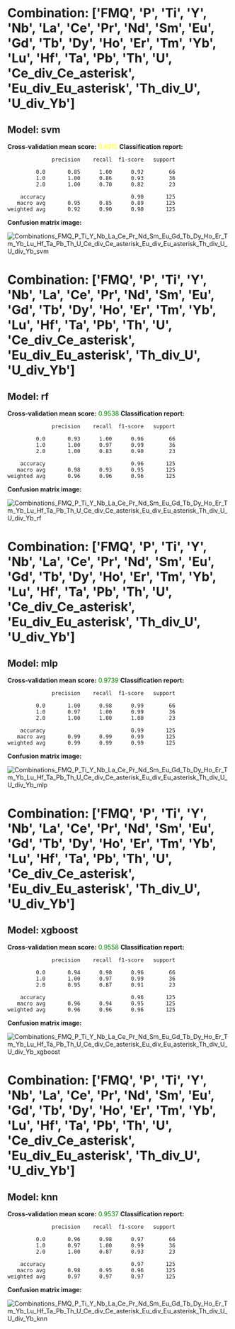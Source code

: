 # Combination: ['FMQ', 'P', 'Ti', 'Y', 'Nb', 'La', 'Ce', 'Pr', 'Nd', 'Sm', 'Eu', 'Gd', 'Tb', 'Dy', 'Ho', 'Er', 'Tm', 'Yb', 'Lu', 'Hf', 'Ta', 'Pb', 'Th', 'U', 'Ce_div_Ce_asterisk', 'Eu_div_Eu_asterisk', 'Th_div_U', 'U_div_Yb']
## Model: svm
**Cross-validation mean score:** <span style='color:yellow'>0.8915</span>
**Classification report:**
```
              precision    recall  f1-score   support

         0.0       0.85      1.00      0.92        66
         1.0       1.00      0.86      0.93        36
         2.0       1.00      0.70      0.82        23

    accuracy                           0.90       125
   macro avg       0.95      0.85      0.89       125
weighted avg       0.92      0.90      0.90       125
```

**Confusion matrix image:**

![Combinations_FMQ_P_Ti_Y_Nb_La_Ce_Pr_Nd_Sm_Eu_Gd_Tb_Dy_Ho_Er_Tm_Yb_Lu_Hf_Ta_Pb_Th_U_Ce_div_Ce_asterisk_Eu_div_Eu_asterisk_Th_div_U_U_div_Yb_svm](img\Combinations_FMQ_P_Ti_Y_Nb_La_Ce_Pr_Nd_Sm_Eu_Gd_Tb_Dy_Ho_Er_Tm_Yb_Lu_Hf_Ta_Pb_Th_U_Ce_div_Ce_asterisk_Eu_div_Eu_asterisk_Th_div_U_U_div_Yb_svm_confusion_matrix.png)

# Combination: ['FMQ', 'P', 'Ti', 'Y', 'Nb', 'La', 'Ce', 'Pr', 'Nd', 'Sm', 'Eu', 'Gd', 'Tb', 'Dy', 'Ho', 'Er', 'Tm', 'Yb', 'Lu', 'Hf', 'Ta', 'Pb', 'Th', 'U', 'Ce_div_Ce_asterisk', 'Eu_div_Eu_asterisk', 'Th_div_U', 'U_div_Yb']
## Model: rf
**Cross-validation mean score:** <span style='color:green'>0.9538</span>
**Classification report:**
```
              precision    recall  f1-score   support

         0.0       0.93      1.00      0.96        66
         1.0       1.00      0.97      0.99        36
         2.0       1.00      0.83      0.90        23

    accuracy                           0.96       125
   macro avg       0.98      0.93      0.95       125
weighted avg       0.96      0.96      0.96       125
```

**Confusion matrix image:**

![Combinations_FMQ_P_Ti_Y_Nb_La_Ce_Pr_Nd_Sm_Eu_Gd_Tb_Dy_Ho_Er_Tm_Yb_Lu_Hf_Ta_Pb_Th_U_Ce_div_Ce_asterisk_Eu_div_Eu_asterisk_Th_div_U_U_div_Yb_rf](img\Combinations_FMQ_P_Ti_Y_Nb_La_Ce_Pr_Nd_Sm_Eu_Gd_Tb_Dy_Ho_Er_Tm_Yb_Lu_Hf_Ta_Pb_Th_U_Ce_div_Ce_asterisk_Eu_div_Eu_asterisk_Th_div_U_U_div_Yb_rf_confusion_matrix.png)

# Combination: ['FMQ', 'P', 'Ti', 'Y', 'Nb', 'La', 'Ce', 'Pr', 'Nd', 'Sm', 'Eu', 'Gd', 'Tb', 'Dy', 'Ho', 'Er', 'Tm', 'Yb', 'Lu', 'Hf', 'Ta', 'Pb', 'Th', 'U', 'Ce_div_Ce_asterisk', 'Eu_div_Eu_asterisk', 'Th_div_U', 'U_div_Yb']
## Model: mlp
**Cross-validation mean score:** <span style='color:green'>0.9739</span>
**Classification report:**
```
              precision    recall  f1-score   support

         0.0       1.00      0.98      0.99        66
         1.0       0.97      1.00      0.99        36
         2.0       1.00      1.00      1.00        23

    accuracy                           0.99       125
   macro avg       0.99      0.99      0.99       125
weighted avg       0.99      0.99      0.99       125
```

**Confusion matrix image:**

![Combinations_FMQ_P_Ti_Y_Nb_La_Ce_Pr_Nd_Sm_Eu_Gd_Tb_Dy_Ho_Er_Tm_Yb_Lu_Hf_Ta_Pb_Th_U_Ce_div_Ce_asterisk_Eu_div_Eu_asterisk_Th_div_U_U_div_Yb_mlp](img\Combinations_FMQ_P_Ti_Y_Nb_La_Ce_Pr_Nd_Sm_Eu_Gd_Tb_Dy_Ho_Er_Tm_Yb_Lu_Hf_Ta_Pb_Th_U_Ce_div_Ce_asterisk_Eu_div_Eu_asterisk_Th_div_U_U_div_Yb_mlp_confusion_matrix.png)

# Combination: ['FMQ', 'P', 'Ti', 'Y', 'Nb', 'La', 'Ce', 'Pr', 'Nd', 'Sm', 'Eu', 'Gd', 'Tb', 'Dy', 'Ho', 'Er', 'Tm', 'Yb', 'Lu', 'Hf', 'Ta', 'Pb', 'Th', 'U', 'Ce_div_Ce_asterisk', 'Eu_div_Eu_asterisk', 'Th_div_U', 'U_div_Yb']
## Model: xgboost
**Cross-validation mean score:** <span style='color:green'>0.9558</span>
**Classification report:**
```
              precision    recall  f1-score   support

         0.0       0.94      0.98      0.96        66
         1.0       1.00      0.97      0.99        36
         2.0       0.95      0.87      0.91        23

    accuracy                           0.96       125
   macro avg       0.96      0.94      0.95       125
weighted avg       0.96      0.96      0.96       125
```

**Confusion matrix image:**

![Combinations_FMQ_P_Ti_Y_Nb_La_Ce_Pr_Nd_Sm_Eu_Gd_Tb_Dy_Ho_Er_Tm_Yb_Lu_Hf_Ta_Pb_Th_U_Ce_div_Ce_asterisk_Eu_div_Eu_asterisk_Th_div_U_U_div_Yb_xgboost](img\Combinations_FMQ_P_Ti_Y_Nb_La_Ce_Pr_Nd_Sm_Eu_Gd_Tb_Dy_Ho_Er_Tm_Yb_Lu_Hf_Ta_Pb_Th_U_Ce_div_Ce_asterisk_Eu_div_Eu_asterisk_Th_div_U_U_div_Yb_xgboost_confusion_matrix.png)

# Combination: ['FMQ', 'P', 'Ti', 'Y', 'Nb', 'La', 'Ce', 'Pr', 'Nd', 'Sm', 'Eu', 'Gd', 'Tb', 'Dy', 'Ho', 'Er', 'Tm', 'Yb', 'Lu', 'Hf', 'Ta', 'Pb', 'Th', 'U', 'Ce_div_Ce_asterisk', 'Eu_div_Eu_asterisk', 'Th_div_U', 'U_div_Yb']
## Model: knn
**Cross-validation mean score:** <span style='color:green'>0.9537</span>
**Classification report:**
```
              precision    recall  f1-score   support

         0.0       0.96      0.98      0.97        66
         1.0       0.97      1.00      0.99        36
         2.0       1.00      0.87      0.93        23

    accuracy                           0.97       125
   macro avg       0.98      0.95      0.96       125
weighted avg       0.97      0.97      0.97       125
```

**Confusion matrix image:**

![Combinations_FMQ_P_Ti_Y_Nb_La_Ce_Pr_Nd_Sm_Eu_Gd_Tb_Dy_Ho_Er_Tm_Yb_Lu_Hf_Ta_Pb_Th_U_Ce_div_Ce_asterisk_Eu_div_Eu_asterisk_Th_div_U_U_div_Yb_knn](img\Combinations_FMQ_P_Ti_Y_Nb_La_Ce_Pr_Nd_Sm_Eu_Gd_Tb_Dy_Ho_Er_Tm_Yb_Lu_Hf_Ta_Pb_Th_U_Ce_div_Ce_asterisk_Eu_div_Eu_asterisk_Th_div_U_U_div_Yb_knn_confusion_matrix.png)

